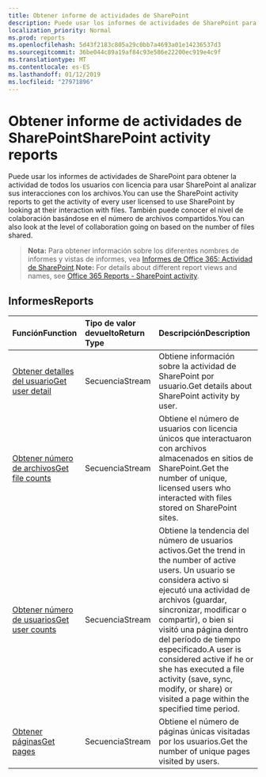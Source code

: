 ```yaml
---
title: Obtener informe de actividades de SharePoint
description: Puede usar los informes de actividades de SharePoint para obtener la actividad de todos los usuarios con licencia para usar SharePoint al analizar sus interacciones con los archivos. También puede conocer el nivel de colaboración basándose en el número de archivos compartidos.
localization_priority: Normal
ms.prod: reports
ms.openlocfilehash: 5d43f2183c805a29c0bb7a4693a01e14236537d3
ms.sourcegitcommit: 36be044c89a19af84c93e586e22200ec919e4c9f
ms.translationtype: MT
ms.contentlocale: es-ES
ms.lasthandoff: 01/12/2019
ms.locfileid: "27971896"
---
```

# <a name="sharepoint-activity-reports"></a><span data-ttu-id="787de-104">Obtener informe de actividades de SharePoint</span><span class="sxs-lookup"><span data-stu-id="787de-104">SharePoint activity reports</span></span>

<span data-ttu-id="787de-105">Puede usar los informes de actividades de SharePoint para obtener la actividad de todos los usuarios con licencia para usar SharePoint al analizar sus interacciones con los archivos.</span><span class="sxs-lookup"><span data-stu-id="787de-105">You can use the SharePoint activity reports to get the activity of every user licensed to use SharePoint by looking at their interaction with files.</span></span> <span data-ttu-id="787de-106">También puede conocer el nivel de colaboración basándose en el número de archivos compartidos.</span><span class="sxs-lookup"><span data-stu-id="787de-106">You can also look at the level of collaboration going on based on the number of files shared.</span></span>

> <span data-ttu-id="787de-107">**Nota:** Para obtener información sobre los diferentes nombres de informes y vistas de informes, vea [Informes de Office 365: Actividad de SharePoint](https://support.office.com/client/SharePoint-activity-a91c958f-1279-499d-9959-12f0de08dc8f).</span><span class="sxs-lookup"><span data-stu-id="787de-107">**Note:** For details about different report views and names, see [Office 365 Reports - SharePoint activity](https://support.office.com/client/SharePoint-activity-a91c958f-1279-499d-9959-12f0de08dc8f).</span></span>

## <a name="reports"></a><span data-ttu-id="787de-108">Informes</span><span class="sxs-lookup"><span data-stu-id="787de-108">Reports</span></span>

| <span data-ttu-id="787de-109">Función</span><span class="sxs-lookup"><span data-stu-id="787de-109">Function</span></span>                                 | <span data-ttu-id="787de-110">Tipo de valor devuelto</span><span class="sxs-lookup"><span data-stu-id="787de-110">Return Type</span></span> | <span data-ttu-id="787de-111">Descripción</span><span class="sxs-lookup"><span data-stu-id="787de-111">Description</span></span>                              |
| :--------------------------------------- | :---------- | :--------------------------------------- |
| [<span data-ttu-id="787de-112">Obtener detalles del usuario</span><span class="sxs-lookup"><span data-stu-id="787de-112">Get user detail</span></span>](../api/reportroot-getsharepointactivityuserdetail.md) | <span data-ttu-id="787de-113">Secuencia</span><span class="sxs-lookup"><span data-stu-id="787de-113">Stream</span></span>      | <span data-ttu-id="787de-114">Obtiene información sobre la actividad de SharePoint por usuario.</span><span class="sxs-lookup"><span data-stu-id="787de-114">Get details about SharePoint activity by user.</span></span> |
| [<span data-ttu-id="787de-115">Obtener número de archivos</span><span class="sxs-lookup"><span data-stu-id="787de-115">Get file counts</span></span>](../api/reportroot-getsharepointactivityfilecounts.md) | <span data-ttu-id="787de-116">Secuencia</span><span class="sxs-lookup"><span data-stu-id="787de-116">Stream</span></span>      | <span data-ttu-id="787de-117">Obtiene el número de usuarios con licencia únicos que interactuaron con archivos almacenados en sitios de SharePoint.</span><span class="sxs-lookup"><span data-stu-id="787de-117">Get the number of unique, licensed users who interacted with files stored on SharePoint sites.</span></span> |
| [<span data-ttu-id="787de-118">Obtener número de usuarios</span><span class="sxs-lookup"><span data-stu-id="787de-118">Get user counts</span></span>](../api/reportroot-getsharepointactivityusercounts.md) | <span data-ttu-id="787de-119">Secuencia</span><span class="sxs-lookup"><span data-stu-id="787de-119">Stream</span></span>      | <span data-ttu-id="787de-120">Obtiene la tendencia del número de usuarios activos.</span><span class="sxs-lookup"><span data-stu-id="787de-120">Get the trend in the number of active users.</span></span> <span data-ttu-id="787de-121">Un usuario se considera activo si ejecutó una actividad de archivos (guardar, sincronizar, modificar o compartir), o bien si visitó una página dentro del período de tiempo especificado.</span><span class="sxs-lookup"><span data-stu-id="787de-121">A user is considered active if he or she has executed a file activity (save, sync, modify, or share) or visited a page within the specified time period.</span></span> |
| [<span data-ttu-id="787de-122">Obtener páginas</span><span class="sxs-lookup"><span data-stu-id="787de-122">Get pages</span></span>](../api/reportroot-getsharepointactivitypages.md) | <span data-ttu-id="787de-123">Secuencia</span><span class="sxs-lookup"><span data-stu-id="787de-123">Stream</span></span>      | <span data-ttu-id="787de-124">Obtiene el número de páginas únicas visitadas por los usuarios.</span><span class="sxs-lookup"><span data-stu-id="787de-124">Get the number of unique pages visited by users.</span></span> |
